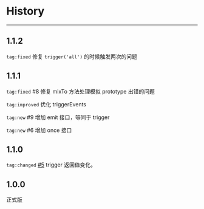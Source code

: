 # History

---

## 1.1.2

`tag:fixed` 修复 `trigger('all')` 的时候触发两次的问题 

## 1.1.1

`tag:fixed` #8 修复 mixTo 方法处理模拟 prototype 出错的问题

`tag:improved` 优化 triggerEvents

`tag:new` #9 增加 emit 接口，等同于 trigger

`tag:new` #6 增加 once 接口

## 1.1.0

`tag:changed` [#5](https://github.com/aralejs/events/issues/5) trigger 返回值变化。

## 1.0.0

正式版
